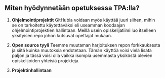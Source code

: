 ## Miten hyödynnetään opetuksessa TPA:lla?
1. **Ohjelmointiprojektit**
GitHubia voidaan myös käyttää juuri siihen, mihin se on tarkoitettu käytettäväksi eli useamman koodaajan ohjelmointiprojektien hallintaan. Meillä usein opiskelijatiimi luo itselleen yksityisen repo johon kutsuvat opettajat mukaan.

2. **Open source tyyli**
Teemme muutaman harjoituksen repon forkkauksesta ja siitä kuinka muutoksia ehdotetaan. Tämän käyttöä voisi vielä lisätä paljon ja tässä voisi olla vaikka isompia usemmasta yksiköstä olevien opiskelijoiden yhteisiä projekteja.

2. **Projektinhallintaan**
